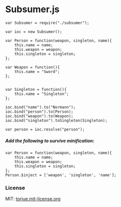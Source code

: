# Subsumer.js

    var Subsumer = require("./subsumer");

    var ioc = new Subsumer();

	var Person = function(weapon, singleton, name){
		this.name = name;
		this.weapon = weapon;
		this.singleton = singleton;
	};
	
	var Weapon = function(){
		this.name = "Sword";
	};
	
	
	var Singleton = function(){
		this.name = "Singleton";
	};
	
	ioc.bind("name").to("Normann");
	ioc.bind("person").to(Person);
	ioc.bind("weapon").to(Weapon);
	ioc.bind("singleton").toSingleton(Singleton);
	
	var person = ioc.resolve("person");
	


##### Add the following to survive minification:

	var Person = function(weapon, singleton, name){
		this.name = name;
		this.weapon = weapon;
		this.singleton = singleton;
	};
	Person.$inject = ['weapon', 'singleton', 'name'];



### License
MIT: [torjue.mit-license.org](http://torjue.mit-license.org)